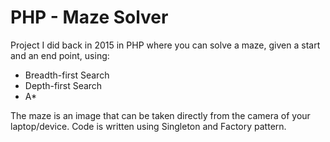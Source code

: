 # PHP - Maze Solver

Project I did back in 2015 in PHP where you can solve a maze, given a start and an end point, using:

  - Breadth-first Search
  - Depth-first Search
  - A*

The maze is an image that can be taken directly from the camera of your laptop/device. Code is written using Singleton and Factory pattern.